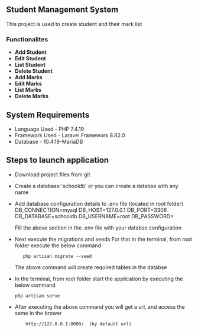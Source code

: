 ## Student Management System
This project is used to create student and their mark list

### Functionalites
- **Add Student**
- **Edit Student**
- **List Student**
- **Delete Student**
- **Add Marks**
- **Edit Marks**
- **List Marks**
- **Delete Marks**

## System Requirements

- Language Used - PHP 7.4.19 
- Framework Used - Laravel Framework 8.82.0
- Database - 10.4.19-MariaDB 

## Steps to launch application

- Download project files from git
- Create a database 'schooldb' or you can create a databse with any name
- Add database configuration details to .env file (located in root folder)
     DB_CONNECTION=mysql
     DB_HOST=127.0.0.1
     DB_PORT=3306
     DB_DATABASE=schooldb
     DB_USERNAME=root
     DB_PASSWORD=
 
  Fill the above section in the .env file with your databse configuration

- Next execute the migrations and seeds
   For that in the terminal, from root folder execute the below command
       
         php artisan migrate --seed

    The above command will create required tables in the databse

- In the terminal, from root folder start the application by executing the below command

      php artisan serve

- After executing the above command you will get a url, and access the same in the brower

          http://127.0.0.1:8000/  (by default url)
